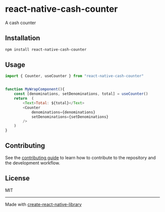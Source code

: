 # react-native-cash-counter

A cash counter

## Installation

```sh
npm install react-native-cash-counter
```

## Usage

```js
import { Counter, useCounter } from "react-native-cash-counter"


function MyWrapComponent(){
    const [denominations, setDenominations, total] = useCounter()
    return  (
        <Text>Total: ${total}</Text>
        <Counter 
            denominations={denominations} 
            setDenominations={setDenominations}
        />
    )
}

```

## Contributing

See the [contributing guide](CONTRIBUTING.md) to learn how to contribute to the repository and the development workflow.

## License

MIT

---

Made with [create-react-native-library](https://github.com/callstack/react-native-builder-bob)

